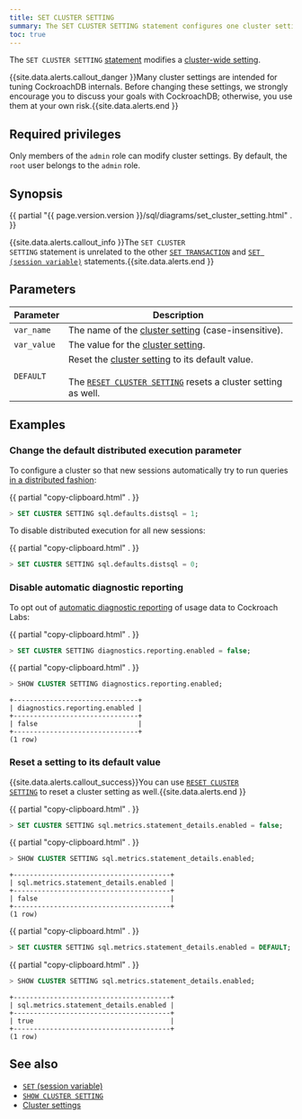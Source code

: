 ```yaml
---
title: SET CLUSTER SETTING
summary: The SET CLUSTER SETTING statement configures one cluster setting.
toc: true
---
```


The `SET CLUSTER SETTING` [statement](sql-statements.html) modifies a [cluster-wide setting](cluster-settings.html).

{{site.data.alerts.callout_danger }}Many cluster settings are intended for tuning CockroachDB internals. Before changing these settings, we strongly encourage you to discuss your goals with CockroachDB; otherwise, you use them at your own risk.{{site.data.alerts.end }}


## Required privileges

Only members of the `admin` role can modify cluster settings. By default, the `root` user belongs to the `admin` role.

## Synopsis

<div>
{{ partial "{{ page.version.version }}/sql/diagrams/set_cluster_setting.html" . }}
</div>

{{site.data.alerts.callout_info }}The <code>SET CLUSTER SETTING</code> statement is unrelated to the other <a href="set-transaction.html"><code>SET TRANSACTION</code></a> and <a href="set-vars.html"><code>SET (session variable)</code></a> statements.{{site.data.alerts.end }}

## Parameters

| Parameter | Description |
|-----------|-------------|
| `var_name` | The name of the [cluster setting](cluster-settings.html) (case-insensitive). |
| `var_value` | The value for the [cluster setting](cluster-settings.html). |
| `DEFAULT` | Reset the [cluster setting](cluster-settings.html) to its default value.<br><br>The [`RESET CLUSTER SETTING`](reset-cluster-setting.html) resets a cluster setting as well. |

## Examples

### Change the default distributed execution parameter

To configure a cluster so that new sessions automatically try to run queries [in a distributed fashion](https://www.cockroachlabs.com/blog/local-and-distributed-processing-in-cockroachdb/):

{{ partial "copy-clipboard.html" . }}
~~~ sql
> SET CLUSTER SETTING sql.defaults.distsql = 1;
~~~

To disable distributed execution for all new sessions:

{{ partial "copy-clipboard.html" . }}
~~~ sql
> SET CLUSTER SETTING sql.defaults.distsql = 0;
~~~

### Disable automatic diagnostic reporting

To opt out of [automatic diagnostic reporting](diagnostics-reporting.html) of usage data to Cockroach Labs:

{{ partial "copy-clipboard.html" . }}
~~~ sql
> SET CLUSTER SETTING diagnostics.reporting.enabled = false;
~~~

{{ partial "copy-clipboard.html" . }}
~~~ sql
> SHOW CLUSTER SETTING diagnostics.reporting.enabled;
~~~

~~~
+-------------------------------+
| diagnostics.reporting.enabled |
+-------------------------------+
| false                         |
+-------------------------------+
(1 row)
~~~

### Reset a setting to its default value

{{site.data.alerts.callout_success}}You can use <a href="reset-cluster-setting.html"><code>RESET CLUSTER SETTING</code></a> to reset a cluster setting as well.{{site.data.alerts.end }}

{{ partial "copy-clipboard.html" . }}
~~~ sql
> SET CLUSTER SETTING sql.metrics.statement_details.enabled = false;
~~~

{{ partial "copy-clipboard.html" . }}
~~~ sql
> SHOW CLUSTER SETTING sql.metrics.statement_details.enabled;
~~~

~~~
+---------------------------------------+
| sql.metrics.statement_details.enabled |
+---------------------------------------+
| false                                 |
+---------------------------------------+
(1 row)
~~~

{{ partial "copy-clipboard.html" . }}
~~~ sql
> SET CLUSTER SETTING sql.metrics.statement_details.enabled = DEFAULT;
~~~

{{ partial "copy-clipboard.html" . }}
~~~ sql
> SHOW CLUSTER SETTING sql.metrics.statement_details.enabled;
~~~

~~~
+---------------------------------------+
| sql.metrics.statement_details.enabled |
+---------------------------------------+
| true                                  |
+---------------------------------------+
(1 row)
~~~

## See also

- [`SET` (session variable)](set-vars.html)
- [`SHOW CLUSTER SETTING`](show-cluster-setting.html)
- [Cluster settings](cluster-settings.html)
